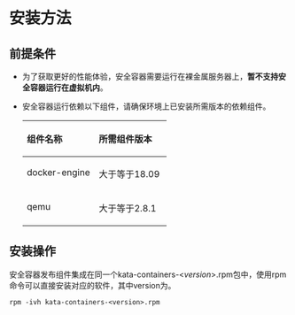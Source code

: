 # 安装方法<a name="ZH-CN_TOPIC_0184808163"></a>

## 前提条件<a name="zh-cn_topic_0182219820_section1653720537335"></a>

-   为了获取更好的性能体验，安全容器需要运行在裸金属服务器上，**暂不支持安全容器运行在虚拟机内**。
-   安全容器运行依赖以下组件，请确保环境上已安装所需版本的依赖组件。

    <a name="zh-cn_topic_0182219820_table191801219143617"></a>
    <table><thead align="left"><tr id="zh-cn_topic_0182219820_row131812197363"><th class="cellrowborder" valign="top" width="49.94%" id="mcps1.1.3.1.1"><p id="zh-cn_topic_0182219820_p17181111912361"><a name="zh-cn_topic_0182219820_p17181111912361"></a><a name="zh-cn_topic_0182219820_p17181111912361"></a>组件名称</p>
    </th>
    <th class="cellrowborder" valign="top" width="50.06%" id="mcps1.1.3.1.2"><p id="zh-cn_topic_0182219820_p9181181953620"><a name="zh-cn_topic_0182219820_p9181181953620"></a><a name="zh-cn_topic_0182219820_p9181181953620"></a>所需组件版本</p>
    </th>
    </tr>
    </thead>
    <tbody><tr id="zh-cn_topic_0182219820_row1818117191366"><td class="cellrowborder" valign="top" width="49.94%" headers="mcps1.1.3.1.1 "><p id="zh-cn_topic_0182219820_p6181171915369"><a name="zh-cn_topic_0182219820_p6181171915369"></a><a name="zh-cn_topic_0182219820_p6181171915369"></a>docker-engine</p>
    </td>
    <td class="cellrowborder" valign="top" width="50.06%" headers="mcps1.1.3.1.2 "><p id="zh-cn_topic_0182219820_p1418281943610"><a name="zh-cn_topic_0182219820_p1418281943610"></a><a name="zh-cn_topic_0182219820_p1418281943610"></a>大于等于18.09</p>
    </td>
    </tr>
    <tr id="zh-cn_topic_0182219820_row17182219163614"><td class="cellrowborder" valign="top" width="49.94%" headers="mcps1.1.3.1.1 "><p id="zh-cn_topic_0182219820_p7182101943613"><a name="zh-cn_topic_0182219820_p7182101943613"></a><a name="zh-cn_topic_0182219820_p7182101943613"></a>qemu</p>
    </td>
    <td class="cellrowborder" valign="top" width="50.06%" headers="mcps1.1.3.1.2 "><p id="zh-cn_topic_0182219820_p15182719133615"><a name="zh-cn_topic_0182219820_p15182719133615"></a><a name="zh-cn_topic_0182219820_p15182719133615"></a>大于等于2.8.1</p>
    </td>
    </tr>
    </tbody>
    </table>


## 安装操作<a name="zh-cn_topic_0182219820_section1824711310370"></a>

安全容器发布组件集成在同一个kata-containers-<_version_\>.rpm包中，使用rpm命令可以直接安装对应的软件，其中version为。

```
rpm -ivh kata-containers-<version>.rpm
```

